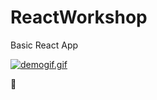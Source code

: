 # ReactWorkshop

Basic React App 

[![demogif.gif](https://i.postimg.cc/cJqh3bhK/demogif.gif)](https://postimg.cc/87HLQwqD)

:pig:

